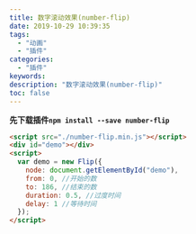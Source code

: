 ```yaml
---
title: 数字滚动效果(number-flip)
date: 2019-10-29 10:39:35
tags:
  - "动画"
  - "插件"
categories:
  - "插件"
keywords:
description: "数字滚动效果(number-flip)"
toc: false
---
```


**先下载插件`npm install --save number-flip`**

```html
<script src="./number-flip.min.js"></script>
<div id="demo"></div>
<script>
  var demo = new Flip({
    node: document.getElementById("demo"),
    from: 0, //开始的数
    to: 186, //结束的数
    duration: 0.5, //过度时间
    delay: 1 //等待时间
  });
</script>
```
